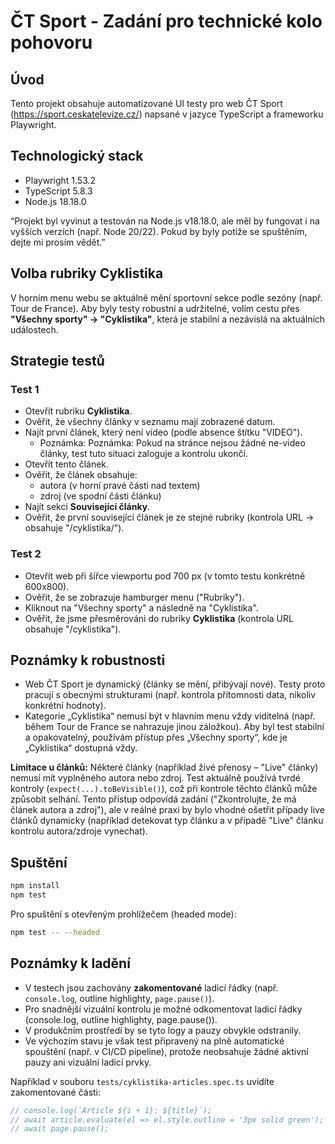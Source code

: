 # ČT Sport - Zadání pro technické kolo pohovoru

## Úvod

Tento projekt obsahuje automatizované UI testy pro web ČT Sport (https://sport.ceskatelevize.cz/) napsané v jazyce TypeScript a frameworku Playwright.

## Technologický stack

- Playwright 1.53.2
- TypeScript 5.8.3
- Node.js 18.18.0

“Projekt byl vyvinut a testován na Node.js v18.18.0, ale měl by fungovat i na vyšších verzích (např. Node 20/22). Pokud by byly potíže se spuštěním, dejte mi prosím vědět.”

## Volba rubriky Cyklistika

V horním menu webu se aktuálně mění sportovní sekce podle sezóny (např. Tour de France). Aby byly testy robustní a udržitelné, volím cestu přes **"Všechny sporty" → "Cyklistika"**, která je stabilní a nezávislá na aktuálních událostech.

## Strategie testů

### Test 1

- Otevřít rubriku **Cyklistika**.
- Ověřit, že všechny články v seznamu mají zobrazené datum.
- Najít první článek, který není video (podle absence štítku "VIDEO").
  - Poznámka: Poznámka: Pokud na stránce nejsou žádné ne-video články, test tuto situaci zaloguje a kontrolu ukončí.
- Otevřít tento článek.
- Ověřit, že článek obsahuje:
  - autora (v horní pravé části nad textem)
  - zdroj (ve spodní části článku)
- Najít sekci **Související články**.
- Ověřit, že první související článek je ze stejné rubriky (kontrola URL → obsahuje "/cyklistika/").

### Test 2

- Otevřít web při šířce viewportu pod 700 px (v tomto testu konkrétně 600x800). 
- Ověřit, že se zobrazuje hamburger menu ("Rubriky").
- Kliknout na "Všechny sporty" a následně na "Cyklistika".
- Ověřit, že jsme přesměrováni do rubriky **Cyklistika** (kontrola URL obsahuje "/cyklistika").

## Poznámky k robustnosti

- Web ČT Sport je dynamický (články se mění, přibývají nové). Testy proto pracují s obecnými strukturami (např. kontrola přítomnosti data, nikoliv konkrétní hodnoty).
- Kategorie „Cyklistika“ nemusí být v hlavním menu vždy viditelná (např. během Tour de France se nahrazuje jinou záložkou). Aby byl test stabilní a opakovatelný, používám přístup přes „Všechny sporty“, kde je „Cyklistika“ dostupná vždy.

**Limitace u článků:** 
Některé články (například živé přenosy – "Live" články) nemusí mít vyplněného autora nebo zdroj. Test aktuálně používá tvrdé kontroly (`expect(...).toBeVisible()`), což při kontrole těchto článků může způsobit selhání. Tento přístup odpovídá zadání ("Zkontrolujte, že má článek autora a zdroj"), ale v reálné praxi by bylo vhodné ošetřit případy live článků dynamicky (například detekovat typ článku a v případě "Live" článku kontrolu autora/zdroje vynechat).

## Spuštění

```bash
npm install
npm test
```

Pro spuštění s otevřeným prohlížečem (headed mode):

```bash
npm test -- --headed
```
## Poznámky k ladění

- V testech jsou zachovány **zakomentované** ladicí řádky (např. `console.log`, outline highlighty, `page.pause()`).
- Pro snadnější vizuální kontrolu je možné odkomentovat ladicí řádky (console.log, outline highlighty, page.pause()).
- V produkčním prostředí by se tyto logy a pauzy obvykle odstranily.
- Ve výchozím stavu je však test připravený na plně automatické spouštění (např. v CI/CD pipeline), protože neobsahuje žádné aktivní pauzy ani vizuální ladicí prvky.


Například v souboru `tests/cyklistika-articles.spec.ts` uvidíte zakomentované části:

```ts
// console.log(`Article ${i + 1}: ${title}`);
// await article.evaluate(el => el.style.outline = '3px solid green');
// await page.pause();